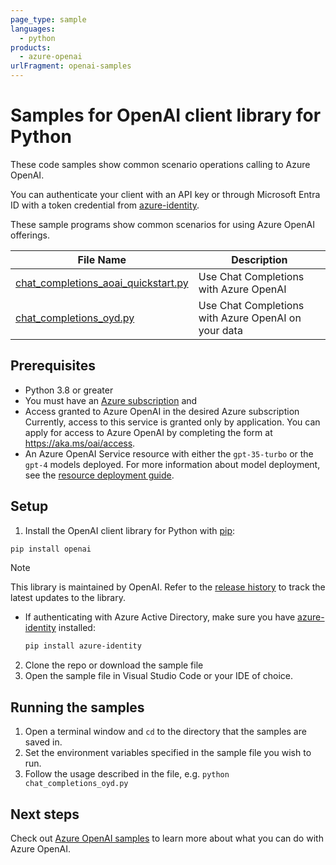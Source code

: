 ```yaml
---
page_type: sample
languages:
  - python
products:
  - azure-openai
urlFragment: openai-samples
---
```


# Samples for OpenAI client library for Python

These code samples show common scenario operations calling to Azure OpenAI.

You can authenticate your client with an API key or through Microsoft Entra ID with a token credential from [azure-identity][azure_identity].

These sample programs show common scenarios for using Azure OpenAI offerings.

|**File Name**|**Description**|
|----------------|-------------|
|[chat_completions_aoai_quickstart.py][chat_completions_aoai_quickstart]|Use Chat Completions with Azure OpenAI|
|[chat_completions_oyd.py][chat_completions_oyd]|Use Chat Completions with Azure OpenAI on your data|

## Prerequisites

* Python 3.8 or greater
* You must have an [Azure subscription][azure_subscription] and
* Access granted to Azure OpenAI in the desired Azure subscription
  Currently, access to this service is granted only by application. You can apply for access to Azure OpenAI by completing the form at <https://aka.ms/oai/access>.
* An Azure OpenAI Service resource with either the `gpt-35-turbo` or the `gpt-4` models deployed. For more information about model deployment, see the [resource deployment guide][aoai-resource_deployment].

## Setup

1. Install the OpenAI client library for Python with [pip][pip]:

```bash
pip install openai
```

> [!NOTE]
> This library is maintained by OpenAI. Refer to the [release history][versioning_history] to track the latest updates to the library.

* If authenticating with Azure Active Directory, make sure you have [azure-identity][azure_identity_pip] installed:

  ```bash
  pip install azure-identity
  ```

2. Clone the repo or download the sample file
3. Open the sample file in Visual Studio Code or your IDE of choice.

## Running the samples

1. Open a terminal window and `cd` to the directory that the samples are saved in.
2. Set the environment variables specified in the sample file you wish to run.
3. Follow the usage described in the file, e.g. `python chat_completions_oyd.py`

## Next steps

Check out [Azure OpenAI samples][aoai_samples] to learn more about
what you can do with Azure OpenAI.

[versioning_history]: https://github.com/openai/openai-python/releases
[azure_identity]: https://github.com/Azure/azure-sdk-for-python/tree/main/sdk/identity/azure-identity
[chat_completions_aoai_quickstart]: https://github.com/Azure/azure-sdk-for-python/blob/main/sdk/openai/azure-openai/samples/chat_completions_aoai_quickstart.py
[chat_completions_oyd]: https://github.com/Azure/azure-sdk-for-python/tree/main/sdk/openai/azure-openai/samples/chat_completions_oyd.py
[pip]: https://pypi.org/project/pip/
[azure_subscription]: https://azure.microsoft.com/free/
[azure_identity_pip]: https://pypi.org/project/azure-identity/
[aoai_samples]: https://aka.ms/azai
[aoai-resource_deployment]: https://learn.microsoft.com/azure/ai-services/openai/how-to/create-resource
